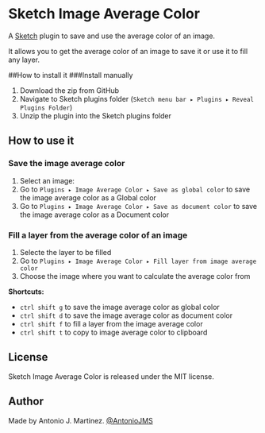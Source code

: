 Sketch Image Average Color
=============
A [Sketch](http://bohemiancoding.com/sketch/) plugin to save and use the average color of an image. 

It allows you to get the average color of an image to save it or use it to fill any layer.

##How to install it
###Install manually 

1. Download the zip from GitHub 
2. Navigate to Sketch plugins folder (`Sketch menu bar ▸ Plugins ▸ Reveal Plugins Folder`)
3. Unzip the plugin into the Sketch plugins folder

## How to use it
### Save the image average color
1. Select an image: 
2. Go to `Plugins ▸ Image Average Color ▸ Save as global color` to save the image average color as a Global color
3. Go to `Plugins ▸ Image Average Color ▸ Save as document color` to save the image average color as a Document color
### Fill a layer from the average color of an image
1. Selecte the layer to be filled
2. Go to `Plugins ▸ Image Average Color ▸ Fill layer from image average color`
3. Choose the image where you want to calculate the average color from

**Shortcuts:**
* `ctrl shift g` to save the image average color as global color
* `ctrl shift d` to save the image average color as document color
* `ctrl shift f` to fill a layer from the image average color
* `ctrl shift t` to copy to image average color to clipboard

## License
Sketch Image Average Color is released under the MIT license.

## Author

Made by Antonio J. Martinez. [@AntonioJMS](https://twitter.com/AntonioJMS)

